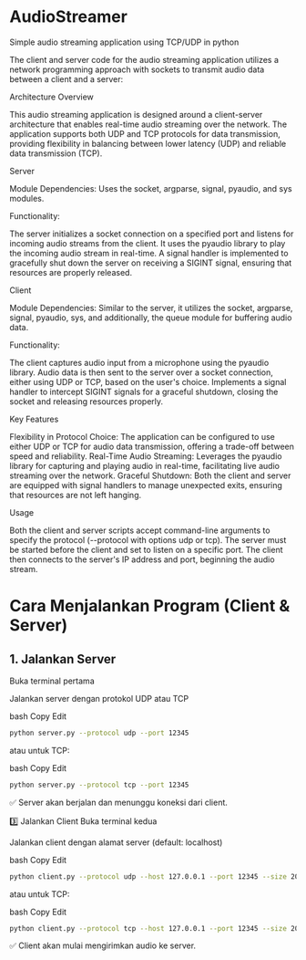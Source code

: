 # AudioStreamer
Simple audio streaming application using TCP/UDP in python

The client and server code for the audio streaming application utilizes a network programming approach 
with sockets to transmit audio data between a client and a server:

Architecture Overview

This audio streaming application is designed around a client-server architecture that enables 
real-time audio streaming over the network. The application supports both UDP and TCP protocols for 
data transmission, providing flexibility in balancing between lower latency (UDP) and reliable data transmission (TCP).

Server

Module Dependencies: Uses the socket, argparse, signal, pyaudio, and sys modules.

Functionality:

The server initializes a socket connection on a specified port and listens for incoming audio streams from the client.
It uses the pyaudio library to play the incoming audio stream in real-time.
A signal handler is implemented to gracefully shut down the server on receiving 
a SIGINT signal, ensuring that resources are properly released.

Client

Module Dependencies: Similar to the server, it utilizes the socket, argparse, signal, pyaudio, sys, 
and additionally, the queue module for buffering audio data.

Functionality:

The client captures audio input from a microphone using the pyaudio library.
Audio data is then sent to the server over a socket connection, either using UDP or TCP, based on the user's choice.
Implements a signal handler to intercept SIGINT signals for a graceful shutdown, closing the socket and releasing resources properly.

Key Features

Flexibility in Protocol Choice: The application can be configured to use either UDP or TCP for audio 
data transmission, offering a trade-off between speed and reliability.
Real-Time Audio Streaming: Leverages the pyaudio library for capturing and playing audio in 
real-time, facilitating live audio streaming over the network.
Graceful Shutdown: Both the client and server are equipped with signal handlers to manage
unexpected exits, ensuring that resources are not left hanging.

Usage

Both the client and server scripts accept command-line arguments to specify the protocol (--protocol with options udp or tcp).
The server must be started before the client and set to listen on a specific port.
The client then connects to the server's IP address and port, beginning the audio stream.





###
# Cara Menjalankan Program (Client & Server)

 ## 1. Jalankan Server
Buka terminal pertama

Jalankan server dengan protokol UDP atau TCP

bash
Copy
Edit

``` Bash
python server.py --protocol udp --port 12345
```

atau untuk TCP:

bash
Copy
Edit
``` Bash
python server.py --protocol tcp --port 12345
```


✅ Server akan berjalan dan menunggu koneksi dari client.


3️⃣ Jalankan Client
Buka terminal kedua

Jalankan client dengan alamat server (default: localhost)

bash
Copy
Edit

``` Bash
python client.py --protocol udp --host 127.0.0.1 --port 12345 --size 20
```
atau untuk TCP:

bash
Copy
Edit
``` Bash
python client.py --protocol tcp --host 127.0.0.1 --port 12345 --size 20
```
✅ Client akan mulai mengirimkan audio ke server.
